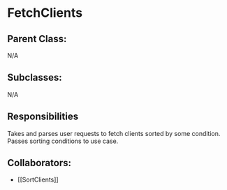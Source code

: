 # FetchClients

## Parent Class:
N/A

## Subclasses:
N/A

## Responsibilities
Takes and parses user requests to fetch clients sorted by some condition. Passes sorting conditions to use case.

## Collaborators:
- [[SortClients]]